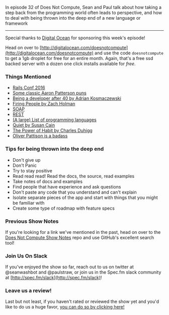 In episode 32 of Does Not Compute, Sean and Paul talk about how taking a step back from the programming world often leads to perspective, and how to deal with being thrown into the deep end of a new language or framework

---

Special thanks to [Digital Ocean](http://digitalocean.com/doesnotcompute) for sponsoring this week's episode!

Head on over to [http://digitalocean.com/doesnotcompute](http://digitalocean.com/doesnotcompute) and use the code `doesnotcompute` to get a 1gb droplet for free for an entire month. Again, that's a free ssd backed server with a dozen one click installs available for _free_.

### Things Mentioned

* [Rails Conf 2016](http://railsconf.com/)
* [Some classic Aaron Patterson puns](https://www.youtube.com/watch?v=b77V0rkr5rk)
* [Being a developer after 40 by Adrian Kosmaczewski](https://medium.freecodecamp.com/being-a-developer-after-40-3c5dd112210c#.xyk4nnjh3)
* [Firing People by Zach Holman](https://zachholman.com/talk/firing-people)
* [SOAP](https://en.wikipedia.org/wiki/SOAP)
* [REST](https://en.wikipedia.org/wiki/Representational_state_transfer)
* [(A large) List of programming languages](https://en.wikipedia.org/wiki/List_of_programming_languages)
* [Quiet by Susan Cain](http://www.amazon.com/Quiet-Power-Introverts-World-Talking/dp/0307352153)
* [The Power of Habit by Charles Duhigg](http://www.amazon.com/Power-Habit-What-Life-Business/dp/081298160X/ref=pd_sim_14_7?ie=UTF8&dpID=51Ml%2BjD9l3L&dpSrc=sims&preST=_AC_UL160_SR104%2C160_&refRID=0E28K0W9H8TCDAAWH5G2)
* [Oliver Pattison is a badass](https://olivermak.es/)


### Tips for being thrown into the deep end

* Don't give up
* Don't Panic
* Try to stay positive
* Read read read! Read the docs, the source, read examples
* Take notes of docs and examples
* Find people that have experience and ask questions
* Don't paste any code that you understand and can't explain
* Isolate separate pieces of the app and start with things that you might be familiar with
* Create some type of roadmap with feature specs

### Previous Show Notes

If you're looking for a link we've mentioned in the past, head on over to the [Does Not Compute Show Notes](https://github.com/seanwash/dnccast-show-notes) repo and use GitHub's excellent search tool!

### Join Us On Slack

If you've enjoyed the show so far, reach out to us on twitter at @seanwashbot and @paulstraw, or join us in the Spec.fm slack community at [http://spec.fm/slack](http://spec.fm/slack)!

### Leave us a review!

Last but not least, if you haven't rated or reviewed the show yet and you'd like to do us a huge favor, [you can do so by clicking here!](https://itunes.apple.com/us/podcast/does-not-compute/id1048731980?mt=2)

